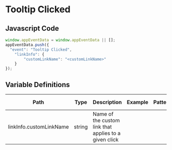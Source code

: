 # Tooltip Clicked

### 

## Javascript Code
```js
window.appEventData = window.appEventData || [];
appEventData.push({
  "event": "Tooltip Clicked",
    "linkInfo": {
        "customLinkName": "<customLinkName>"
    }
});
```

## Variable Definitions

|Path|Type|Description|Example|Pattern|Min Length|Max Length|Minimum|Maximum|Multiple Of|
| --- | --- | --- | --- | --- | --- | --- | --- | --- | --- |
|linkInfo.customLinkName|string|Name of the custom link that applies to a given click||||||||




